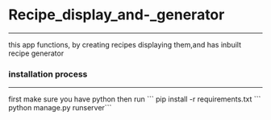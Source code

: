 # Recipe_display_and-_generator
<hr>
this app  functions, by creating recipes displaying them,and has inbuilt recipe generator

### installation process
<hr>
 first make sure you have python then run
 ``` pip install -r requirements.txt
```
python manage.py runserver```
